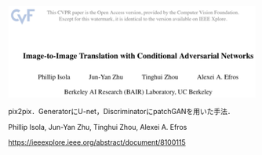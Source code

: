 ![論文](https://github.com/soraKING44/survey_paper/blob/images/GAN/Image-to-Image%20Translation%20with%20Conditional%20Adversarial%20Networks.png)

pix2pix．GeneratorにU-net，DiscriminatorにpatchGANを用いた手法．

Phillip Isola, Jun-Yan Zhu, Tinghui Zhou, Alexei A. Efros

https://ieeexplore.ieee.org/abstract/document/8100115
